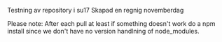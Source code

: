 Testning av repository i su17
Skapad en regnig novemberdag

Please note:
After each pull at least if something doesn't work do a npm install since we don't have no version handlning of node_modules.